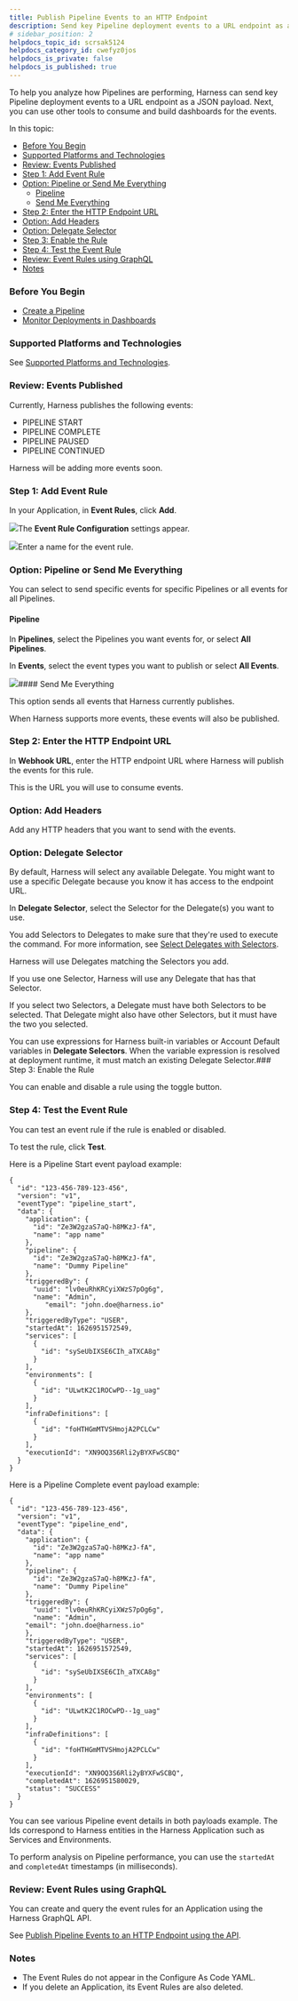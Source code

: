 ```yaml
---
title: Publish Pipeline Events to an HTTP Endpoint
description: Send key Pipeline deployment events to a URL endpoint as a JSON payload.
# sidebar_position: 2
helpdocs_topic_id: scrsak5124
helpdocs_category_id: cwefyz0jos
helpdocs_is_private: false
helpdocs_is_published: true
---
```


To help you analyze how Pipelines are performing, Harness can send key Pipeline deployment events to a URL endpoint as a JSON payload. Next, you can use other tools to consume and build dashboards for the events.

In this topic:

* [Before You Begin](https://docs.harness.io/article/scrsak5124-publish-pipeline-events-to-an-http-endpoint#before_you_begin)
* [Supported Platforms and Technologies](https://docs.harness.io/article/scrsak5124-publish-pipeline-events-to-an-http-endpoint#undefined)
* [Review: Events Published](https://docs.harness.io/article/scrsak5124-publish-pipeline-events-to-an-http-endpoint#review_events_published)
* [Step 1: Add Event Rule](https://docs.harness.io/article/scrsak5124-publish-pipeline-events-to-an-http-endpoint#step_1_add_event_rule)
* [Option: Pipeline or Send Me Everything](https://docs.harness.io/article/scrsak5124-publish-pipeline-events-to-an-http-endpoint#option_pipeline_or_send_me_everything)
	+ [Pipeline](https://docs.harness.io/article/scrsak5124-publish-pipeline-events-to-an-http-endpoint#pipeline)
	+ [Send Me Everything](https://docs.harness.io/article/scrsak5124-publish-pipeline-events-to-an-http-endpoint#send_me_everything)
* [Step 2: Enter the HTTP Endpoint URL](https://docs.harness.io/article/scrsak5124-publish-pipeline-events-to-an-http-endpoint#step_2_enter_the_http_endpoint_url)
* [Option: Add Headers](https://docs.harness.io/article/scrsak5124-publish-pipeline-events-to-an-http-endpoint#option_add_headers)
* [Option: Delegate Selector](https://docs.harness.io/article/scrsak5124-publish-pipeline-events-to-an-http-endpoint#option_delegate_selector)
* [Step 3: Enable the Rule](https://docs.harness.io/article/scrsak5124-publish-pipeline-events-to-an-http-endpoint#step_3_enable_the_rule)
* [Step 4: Test the Event Rule](https://docs.harness.io/article/scrsak5124-publish-pipeline-events-to-an-http-endpoint#step_4_test_the_event_rule)
* [Review: Event Rules using GraphQL](https://docs.harness.io/article/scrsak5124-publish-pipeline-events-to-an-http-endpoint#review_event_rules_using_graph_ql)
* [Notes](https://docs.harness.io/article/scrsak5124-publish-pipeline-events-to-an-http-endpoint#notes)

### Before You Begin

* [Create a Pipeline](/article/zc1u96u6uj-pipeline-configuration)
* [Monitor Deployments in Dashboards](/article/c3s245o7z8-main-and-services-dashboards)

### Supported Platforms and Technologies

See [Supported Platforms and Technologies](/article/220d0ojx5y-supported-platforms).

### Review: Events Published

Currently, Harness publishes the following events:

* PIPELINE START
* PIPELINE COMPLETE
* PIPELINE PAUSED
* PIPELINE CONTINUED

Harness will be adding more events soon.

### Step 1: Add Event Rule

In your Application, in **Event Rules**, click **Add**.

![](https://files.helpdocs.io/kw8ldg1itf/articles/scrsak5124/1628892953023/clean-shot-2021-08-13-at-15-15-45.png)The **Event Rule Configuration** settings appear.

![](https://files.helpdocs.io/kw8ldg1itf/articles/scrsak5124/1628893593695/clean-shot-2021-08-13-at-15-26-25.png)Enter a name for the event rule.

### Option: Pipeline or Send Me Everything

You can select to send specific events for specific Pipelines or all events for all Pipelines.

#### Pipeline

In **Pipelines**, select the Pipelines you want events for, or select **All Pipelines**.

In **Events**, select the event types you want to publish or select **All Events**.

![](https://files.helpdocs.io/kw8ldg1itf/articles/scrsak5124/1628632834982/clean-shot-2021-08-10-at-15-00-27.png)#### Send Me Everything

This option sends all events that Harness currently publishes.

When Harness supports more events, these events will also be published.

### Step 2: Enter the HTTP Endpoint URL

In **Webhook URL**, enter the HTTP endpoint URL where Harness will publish the events for this rule.

This is the URL you will use to consume events.

### Option: Add Headers

Add any HTTP headers that you want to send with the events.

### Option: Delegate Selector

By default, Harness will select any available Delegate. You might want to use a specific Delegate because you know it has access to the endpoint URL.

In **Delegate Selector**, select the Selector for the Delegate(s) you want to use.

You add Selectors to Delegates to make sure that they're used to execute the command. For more information, see [Select Delegates with Selectors](/article/c3fvixpgsl-select-delegates-for-specific-tasks-with-selectors).

Harness will use Delegates matching the Selectors you add.

If you use one Selector, Harness will use any Delegate that has that Selector.

If you select two Selectors, a Delegate must have both Selectors to be selected. That Delegate might also have other Selectors, but it must have the two you selected.

You can use expressions for Harness built-in variables or Account Default variables in **Delegate Selectors**. When the variable expression is resolved at deployment runtime, it must match an existing Delegate Selector.### Step 3: Enable the Rule

You can enable and disable a rule using the toggle button.

### Step 4: Test the Event Rule

You can test an event rule if the rule is enabled or disabled.

To test the rule, click **Test**.

Here is a Pipeline Start event payload example:


```
{  
  "id": "123-456-789-123-456",  
  "version": "v1",  
  "eventType": "pipeline_start",  
  "data": {  
    "application": {  
      "id": "Ze3W2gzaS7aQ-h8MKzJ-fA",  
      "name": "app name"  
    },  
    "pipeline": {  
      "id": "Ze3W2gzaS7aQ-h8MKzJ-fA",  
      "name": "Dummy Pipeline"  
    },  
    "triggeredBy": {  
      "uuid": "lv0euRhKRCyiXWzS7pOg6g",  
      "name": "Admin",  
	     "email": "john.doe@harness.io"  
    },  
    "triggeredByType": "USER",  
    "startedAt": 1626951572549,  
    "services": [  
      {  
        "id": "sySeUbIXSE6CIh_aTXCA8g"  
      }  
    ],  
    "environments": [  
      {  
        "id": "ULwtK2C1ROCwPD--1g_uag"  
      }  
    ],  
    "infraDefinitions": [  
      {  
        "id": "foHTHGmMTVSHmojA2PCLCw"  
      }  
    ],  
    "executionId": "XN9OQ3S6Rli2yBYXFwSCBQ"  
  }  
}
```
Here is a Pipeline Complete event payload example:


```
{  
  "id": "123-456-789-123-456",  
  "version": "v1",  
  "eventType": "pipeline_end",  
  "data": {  
    "application": {  
      "id": "Ze3W2gzaS7aQ-h8MKzJ-fA",  
      "name": "app name"  
    },  
    "pipeline": {  
      "id": "Ze3W2gzaS7aQ-h8MKzJ-fA",  
      "name": "Dummy Pipeline"  
    },  
    "triggeredBy": {  
      "uuid": "lv0euRhKRCyiXWzS7pOg6g",  
      "name": "Admin",  
    "email": "john.doe@harness.io"  
    },  
    "triggeredByType": "USER",  
    "startedAt": 1626951572549,  
    "services": [  
      {  
        "id": "sySeUbIXSE6CIh_aTXCA8g"  
      }  
    ],  
    "environments": [  
      {  
        "id": "ULwtK2C1ROCwPD--1g_uag"  
      }  
    ],  
    "infraDefinitions": [  
      {  
        "id": "foHTHGmMTVSHmojA2PCLCw"  
      }  
    ],  
    "executionId": "XN9OQ3S6Rli2yBYXFwSCBQ",  
    "completedAt": 1626951580029,  
    "status": "SUCCESS"  
  }  
}
```
You can see various Pipeline event details in both payloads example. The Ids correspond to Harness entities in the Harness Application such as Services and Environments.

To perform analysis on Pipeline performance, you can use the `startedAt` and `completedAt` timestamps (in milliseconds).

### Review: Event Rules using GraphQL

You can create and query the event rules for an Application using the Harness GraphQL API.

See [Publish Pipeline Events to an HTTP Endpoint using the API](/article/cfrqinjhci-publish-pipeline-events-to-an-http-endpoint-using-the-api).

### Notes

* The Event Rules do not appear in the Configure As Code YAML.
* If you delete an Application, its Event Rules are also deleted.

